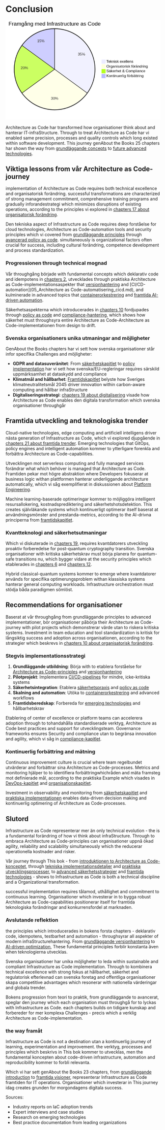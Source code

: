 # Conclusion

![Framgångsnycklar for architecture as code](images/diagram_22_slutsats.png)

Architecture as Code har transformed how organisationer think about and hanterar IT-infraStructure. Through to treat Architecture as Code har vi enabled same precision, processes and quality controls which long existed within software development. This journey genAbout the Books 25 chapters har shown the way from [grundläggande concepts](01_inledning.md) to [future advanced technologies](21_framtida_trender.md).

## Viktiga lessons from vår Architecture as Code-journey

implementation of Architecture as Code requires both technical excellence and organisatorisk forändring. successful transformations are characterized of strong management commitment, comprehensive training programs and gradually inforandestrategi which minimizes disruptions of existing operations, according to the principles vi explored in [chapters 17 about organisatorisk forändring](17_organisatorisk_forandring.md).

Den tekniska aspect of Infrastructure as Code requires deep forståelse for cloud technologies, Architecture as Code-automation tools and security principles which vi covered from [grundläggande principles](02_grundlaggande_principer.md) through [avancerad policy as code](11_policy_sakerhet.md). simultaneously is organizational factors often crucial for success, including cultural forändring, competence development and process standardization.

### Progressionen through technical mognad

Vår throughgång började with fundamental concepts which deklarativ code and idempotens in [chapters 2](02_grundlaggande_principer.md), utvecklades through praktiska Architecture as Code-implementationsaspekter that [versionhantering](03_versionhantering.md) and [CI/CD-automation](05_Architecture as Code-automatisering_cicd.md), and kulminerade in advanced topics that [containerorkestrering](08_containerisering.md) and [framtida AI-driven automation](21_framtida_trender.md).

Säkerhetsaspekterna which introducerades in [chapters 10](10_sakerhet.md) fordjupades through [policy as code](11_policy_sakerhet.md) and [compliance-hantering](12_compliance.md), which shows how säkerhet must throughsyra entire Architecture as Code-Architecture as Code-implementationen from design to drift.

### Svenska organisationers unika utmaningar and möjligheter

GenAbout the Books chapters har vi sett how svenska organisationer står infor specifika Challenges and möjligheter:

- **GDPR and datasuveränitet**: From [säkerhetskapitlet](10_sakerhet.md) to [policy implementation](11_policy_sakerhet.md) har vi sett how svenska/EU-regleringar requires särskild uppmärksamhet at dataskydd and compliance
- **Klimatmål and hållbarhet**: [Framtidskapitlet](21_framtida_trender.md) belyste how Sveriges klimatneutralitetsmål 2045 driver innovation within carbon-aware computing and hållbar infraStructure
- **Digitaliseringsstrategi**: [chapters 19 about digitalisering](19_digitalisering.md) visade how Architecture as Code enables den digitala transformation which svenska organisationer throughgår

## Framtida utveckling and teknologiska trender

Cloud-native technologies, edge computing and artificiell intelligens driver nästa generation of Infrastructure as Code, which vi explored djupgående in [chapters 21 about framtida trender](21_framtida_trender.md). Emerging technologies that GitOps, policy engines and intelligent automation kommer to ytterligare forenkla and forbättra Architecture as Code-capabilities.

Utvecklingen mot serverless computing and fully managed services forändrar what which behöver is managed that Architecture as Code. Framtiden pekar mot högre abstraktion where Developers fokuserar at business logic withan plattformen hanterar underliggande architecture automatically, which vi såg exemplifierat in diskussionen about [Platform Engineering](19_kapitel18.md).

Machine learning-baserade optimeringar kommer to möjliggöra intelligent resursallokering, kostnadsprediktering and säkerhetshotsdetektion. This creates självläkande systems which kontinuerligt optimerar itself baserat at användningsmönster and prestanda-metrics, according to the AI-drivna principerna from [framtidskapitlet](19_kapitel18.md).

### Kvantteknologi and säkerhetsutmaningar

Which vi diskuterade in [chapters 19](19_kapitel18.md), requires kvantdatorers utveckling proaktiv forberedelse for post-quantum cryptography transition. Svenska organisationer with kritiska säkerhetskrav must börja planera for quantum-safe transitions nu, which bygger vidare at the security principles which etablerades in [chapters 6](06_kapitel5.md) and [chapters 12](12_kapitel11.md).

Hybrid classical-quantum systems kommer to emerge where kvantdatorer används for specifika optimerungsproblem withan klassiska systems hanterar general computing workloads. Infrastructure orchestration must stödja båda paradigmen sömlöst.

## Recommendations for organisationer

Baserat at vår throughgång from grundläggande principles to advanced implementationer, bör organisationer påbörja their Architecture as Code-journey with pilot projects which demonstrerar värde utan to riskera kritiska systems. Investment in team education and tool standardization is kritisk for långsiktig success and adoption across organisationen, according to the strategier which beskrevs in [chapters 10 about organisatorisk forändring](10_kapitel9.md).

### Stegvis implementationsstrategi

1. **Grundläggande utbildning**: Börja with to etablera forståelse for [Architecture as Code-principles](02_kapitel1.md) and [versionhantering](03_kapitel2.md)
2. **Pilotprojekt**: Implementera [CI/CD-pipelines](04_kapitel3.md) for mindre, icke-kritiska systems
3. **Säkerhetsintegration**: Etablera [säkerhetspraxis](06_kapitel5.md) and [policy as code](12_kapitel11.md)
4. **Skalning and automation**: Utöka to [containerorkestrering](11_kapitel10.md) and advanced workflows
5. **Framtidsberedskap**: Forbereda for [emerging technologies](19_kapitel18.md) and hållbarhetskrav

Etablering of center of excellence or platform teams can accelerera adoption through to tohandahålla standardiserade verktyg, Architecture as Code best practices and support for utvecklingsteam. Governance frameworks ensures Security and compliance utan to begränsa innovation and agility, which vi såg in [compliance-kapitlet](14_kapitel13.md).

### Kontinuerlig forbättring and mätning

Continuous improvement culture is crucial where team regelbundet utvärderar and forbättrar sina Architecture as Code-processes. Metrics and monitoring hjälper to to identifiera forbättringwhichråden and mäta framsteg mot definierade mål, according to the praktiska Example which visades in [DevOps-kapitlet](07_kapitel6.md) and [organisationskapitlet](10_kapitel9.md).

Investment in observability and monitoring from [säkerhetskapitlet](06_kapitel5.md) and [praktiska implementationen](08_kapitel7.md) enables data-driven decision making and kontinuerlig optimering of Architecture as Code-processes.

## Slutord

Infrastructure as Code representerar mer än only technical evolution - the is a fundamental forändring of how vi think about infraStructure. Through to embraca Architecture as Code-principles can organisationer uppnå ökad agility, reliability and scalability simultaneously which the reducerar operationella kostnader and risker.

Vår journey through This bok - from [introduktionen to Architecture as Code-konceptet](01_inledning.md), through [tekniska implementationsdetaljer](02_kapitel1.md) and [praktiska utvecklingsprocesser](03_kapitel2.md), to [advanced säkerhetsstrategier](12_kapitel11.md) and [framtida technologies](19_kapitel18.md) - shows to Infrastructure as Code is both a technical discipline and a Organizational transformation.

successful implementation requires tålamod, uthållighet and commitment to continuous learning. Organisationer which investerar in to bygga robust Architecture as Code-capabilities positionerar itself for framtida teknologiska forändringar and konkurrensfordel at marknaden.

### Avslutande reflektion

the principles which introducerades in bokens forsta chapters - deklarativ code, idempotens, testbarhet and automation - throughsyrar all aspekter of modern infraStructurehantering. From [grundläggande versionhantering](03_kapitel2.md) to [AI-driven optimization](19_kapitel18.md), These fundamental principles forblir konstanta även when teknologierna utvecklas.

Svenska organisationer har unika möjligheter to leda within sustainable and compliant Infrastructure as Code implementation. Through to kombinera technical excellence with strong fokus at hållbarhet, säkerhet and regulatorisk efterlevnad can svenska foretag and offentliga organisationer skapa competitive advantages which resonerar with nationella värderingar and globala trender.

Bokens progression from teori to praktik, from grundläggande to avancerat, speglar den journey which each organisation must throughgå for to lyckas with Infrastructure as Code. each chapters builds on tidigare kunskap and forbereder for mer komplexa Challenges - precis which a verklig Architecture as Code-implementation.

### the way framåt

Infrastructure as Code is not a destination utan a kontinuerlig journey of learning, experimentation and improvement. the verktyg, processes and principles which beskrivs in This bok kommer to utvecklas, men the fundamental koncepten about code-driven infrastructure, automation and reproducibility kommer to forbli relevanta.

Which vi har sett genAbout the Books 23 chapters, from [grundläggande introduction](01_inledning.md) to [framtida visioner](19_kapitel18.md), representerar Infrastructure as Code framtiden for IT operations. Organisationer which investerar in This journey idag creates grunden for morgondagens digitala success.

Sources:
- Industry reports on IaC adoption trends
- Expert interviews and case studies  
- Research on emerging technologies
- Best practice documentation from leading organizations